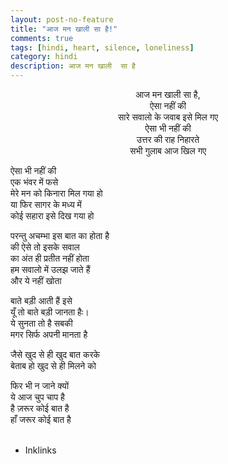 ```yaml
---
layout: post-no-feature
title: "आज मन खाली सा है!"
comments: true
tags: [hindi, heart, silence, loneliness]
category: hindi
description: आज मन खाली  सा है
---
```

<p align="center">
आज मन खाली  सा है,<br/> 
ऐसा नहीं की<br/> 
सारे सवालो के जवाब इसे मिल गए<br/>
ऐसा भी नहीं की<br/> 
उत्तर की राह निहारते<br/> 
सभी गुलाब आज खिल गए<br/>

ऐसा भी  नहीं की<br/> 
एक भंवर में फसे<br/> 
मेरे मन को किनारा मिल गया हो<br/> 
या फिर सागर के मध्य में<br/> 
कोई सहारा इसे दिख गया हो<br/>

परन्तु अचम्भा इस बात का होता है<br/> 
की  ऐसे तो इसके सवाल<br/> 
का अंत ही प्रतीत नहीं होता<br/> 
हम सवालो में  उलझ जाते हैं<br/> 
और ये नहीं खोता<br/> 

बाते बड़ी आती हैं इसे<br/> 
यूँ तो बाते बड़ी जानता हैः।<br/> 
ये सुनता तो है सबकी<br/> 
मगर सिर्फ अपनी मानता है<br/>

जैसे खुद से ही खुद बात करके<br/>
बेताब हो खुद से ही मिलने को<br/> 

फिर भी न जाने क्यों<br/>
ये आज चुप चाप है<br/> 
है ज़रूर कोई बात है<br/> 
हाँ जरूर कोई बात  है<br />
<br />
- Inklinks
</p> 